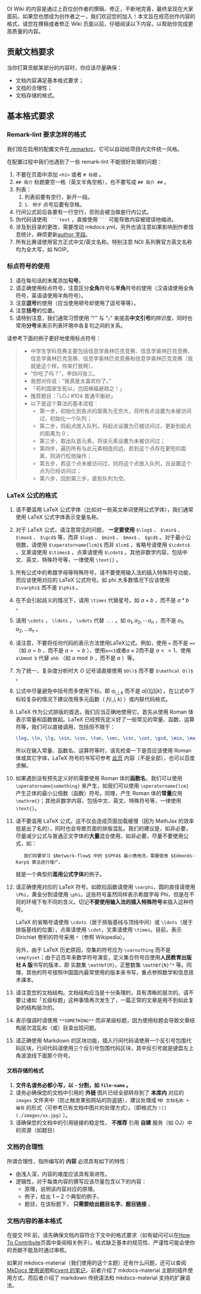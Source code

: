 OI Wiki 的内容是通过上百位创作者的撰稿、修正，不断地完善，最终呈现在大家面前。如果您也想成为创作者之一，我们欢迎您的加入！本文旨在规范创作内容的格式，请您在撰稿或者修正 Wiki 页面以前，仔细阅读以下内容，以帮助你完成更高质量的内容。

## 贡献文档要求

当你打算贡献某部分的内容时，你应该尽量确保：

- 文档内容满足基本格式要求；
- 文档的合理性；
- 文档存储的格式。

## 基本格式要求

### Remark-lint 要求怎样的格式

我们现在启用的配置文件在[.remarkrc](https://github.com/24OI/OI-wiki/blob/master/.remarkrc)，它可以自动给项目内文件统一风格。

在配置过程中我们也遇到了一些 remark-lint 不能很好处理的问题：

1. 不要在页面中添加 `<h1>` 或者 `# 标题` 。
2. `## 简介` 标题要空一格（英文半角空格），也不要写成 `## 简介 ##` 。
3. 列表：
   1. 列表前要有空行，新开一段。
   2. `1. 例子` 点号后要有空格。
4. 行间公式前后各要有一行空行，否则会被当做是行内公式。
5. 伪代码请使用 ```` ```text```` ，直接使用 ```` ``` ```` 可能导致内容被错误地缩进。
6. 涉及到目录的更改，需要改动 mkdocs.yml，另外也请注意如果影响到作者信息统计，麻烦更新[author 字段](https://oi-wiki.org/intro/faq/#_15)。
7. 所有比赛请使用官方正式中文/英文名称。特别注意 NOI 系列赛官方英文名称均为全大写，如 NOIP。

### 标点符号的使用

1. 请在每句话的末尾添加**句号**。
2. 请正确使用标点符号，注意区分**全角**符号与**半角**符号的使用（汉语请使用全角符号，英语请使用半角符号）。
3. 注意**逗号**的使用（应当使用顿号却使用了逗号等等）。
4. 注意**括号**的位置。
5. 请特别注意，我们通常习惯使用 “`「`” 与 “`」`” 来提高**中文引号**的辨识度，同时也常用**分号**来表示列表环境中各复句之间的关系。

请参考下面的例子更好地使用标点符号：

  > * 中学生学科竞赛主要包括信息学奥林匹克竞赛、信息学奥林匹克竞赛、信息学奥林匹克竞赛、信息学奥林匹克竞赛和信息学奥林匹克竞赛（我就是这个样，你来打我啊）。
  > * “你吃了吗？”，李四问张三。
  > * 我想对你说：“我真是太喜欢你了。”
  > * 「苟利国家生死以，岂因祸福避趋之！」
  > * 推荐题目：「LOJ #104 普通平衡树」
  > * 以下是这个算法的基本流程：
  >   - 第一步，初始化到各点的距离为无穷大，将所有点设置为未被访问过，初始化一个队列；
  >   - 第二步，将起点放入队列，将起点设置为已被访问过，更新到起点的距离为 $0$；
  >   - 第三步，取出队首元素，将该元素设置为未被访问过；
  >   - 第四步，遍历所有与此元素相连的边，若到这个点存在更短的距离，则进行松弛操作；
  >   - 第五步，若这个点未被访问过，则将这个点放入队列，且设置这个点为已经访问过；
  >   - 第六步，回到第三步，直到队列为空。

### LaTeX 公式的格式

1. 请不要滥用 LaTeX 公式字体（比如对一些英文单词使用公式字体），我们通常使用 LaTeX 公式字体表示变量名称。

2. 对于 LaTeX 公式，请注意常见的问题， **一定要使用**  `$\log$` 、 `$\min$` 、 `$\max$` 、 `$\gcd$` 等，而非 `$log$` 、 `$min$` 、 `$max$` 、 `$gcd$` 。对于最小公倍数，请使用 `$\operatorname{lcm}$` 而非 `$lcm$` ，省略号请使用 `$\cdots$` ，叉乘请使用 `$\times$` ，点乘请使用 `$\cdot$` 。其他非数学内容，包括中文、英文、特殊符号等，一律使用 `\text{}` 。

3. 所有公式中的希腊字母等特殊符号，请不要使用输入法的插入特殊符号功能，而应该使用对应的 LaTeX 公式符号。如 phi 大多数情况下应该使用 `$\varphi$` 而不是 `$\phi$` 。

4. 在不会引起歧义的情况下，请用 `\times` 代替星号。如 $a\times b$ ，而不是 $a\ast b$ 。

5. 请用 `\cdots` ， `\ldots` ， `\vdots` 代替 `...` 。如 $a_1,a_2,\cdots a_n$ ，而不是 $a_1,a_2,... a_n$ 。

6. 请注意，不要将任何代码的表示方法使用LaTeX公式。例如，使用 `=` 而不是 `==` （如 $a=b$ ，而不是 $a==b$ ）、使用`a<<1`或者$a\times 2$而不是 $a<<1$、使用 `a\bmod b` 代替 `a%b` （如 $a\bmod b$ ，而不是 $a%b$ ）等。

7. 为了统一，复杂度分析时大 $O$ 记号请直接使用 `$O()$` 而不要 `$\mathcal O()$` 。

8. 公式中尽量避免中括号而多使用下标。即 $a_{i,j,k}$ 而不是 $a[i][j][k]$ 。在公式中下标较复杂的情况下建议改用多元函数（ $f(i,j,k)$ ）或内联代码格式。

9. LaTeX 作为公式排版的首选，我们应当正确地使用它。首先从使用 Roman 体表示常量和函数做起。LaTeX 已经预先定义好了一些常见的常量、函数、运算符等，我们可以直接调用，包括但不限于：

   ```tex
   \log, \ln, \lg, \sin, \cos, \tan, \sec, \csc, \cot, \gcd, \min, \max, \exp, \inf, \mod, \bmod, \pmod
   ```
   所以在输入常量、函数名、运算符等时，请先检查一下是否应该使用 Roman 体或其它字体，LaTeX 符号的书写可参考 [此页](https://katex.org/docs/supported.html) 内容（不是全部），也可以百度求解。

10. 如果遇到没有预先定义好的需要使用 Roman 体的**函数名**，我们可以使用 `\operatorname{something}` 来产生，如我们可以使用 `\operatorname{lcm}` 产生正体的最小公倍数（函数）符号。同理，产生 Roman 体的**常量**应用 `\mathrm{}`；其他非数学内容，包括中文、英文、特殊符号等，一律使用 `\text{}`。

11. 请不要滥用 LaTeX 公式。这不仅会造成页面加载缓慢（因为 MathJax 的效率低是出了名的），同时也会导致页面的排版混乱。我们的建议是，如非必要，尽量减少公式与普通正文字体的**大量**混合使用，如非必要，尽量不要使用公式，如：

    ```
       我们将要学习 $Network-flow$ 中的 $SPFA$ 最小费用流，需要使用 $Edmonds-Karp$ 算法进行增广。
    ```

    就是一个典型的**滥用公式字体**的例子。

12. 请正确使用对应的 LaTeX 符号。如欧拉函数请使用 `\varphi`，圆的直径请使用 `\Phi`，黄金分割请使用 `\phi`。这些符号虽然同样表示希腊字母 Phi，但是在不同的环境下有不同的含义。切记**不要使用输入法的插入特殊符号**来插入这种符号。
   
    LaTeX 的省略号请使用 `\cdots`（居于排版基线与顶线中间）或 `\ldots`（居于排版基线的位置），点乘请使用 `\cdot`，叉乘请使用 `\times`。目前，表示 Dirichlet 卷积的符号采用 `*`（参照 Wikipedia）。
    
    另外，由于 LaTeX 历史原因，空集的符号应为 `\varnothing` 而不是 `\emptyset`；由于近百年来数学符号演变，定义集合符号应使用**人民教育出版社 A 版**书写的版本，即 实数集 `\mathbf{R}`，正整数集 `\mathbf{N}^*` 等。同理，其他的符号按照中国国内最常使用的版本来书写，重点参照数学和信息技术课本。

13. 请注意您的文档结构。文档结构应当是十分条理的，具有清晰的层次的。请不要让诸如「五级标题」这种事情再次发生了，一篇正常的文章是用不到如此复杂的结构层次的。

14. 表示强调时请使用 `**SOMETHING**` 而非某级标题，因为使用标题会导致文章结构层次混乱和（或）目录出现问题。

15. 请正确使用 Markdown 的区块功能，插入行间代码请使用一个反引号包围代码区块，行间代码请使用三个反引号包围代码区块，其中反引号就是键盘左上角波浪线下面那个符号。

#### 文档存储的格式

1. **文件名请务必都小写，以 `-` 分割，如 `file-name` 。** 
2. 请务必确保您的文档中引用的 **外链** 图片已经全部转存到了 **本库内** 对应的 `images` 文件夹中（防止触发某些网站的防盗链），建议处理成 `MD 文档名称 + 编号` 的形式（可参考已有文档中图片的处理方式）。（即格式为 `![](./images/xx.jpg)` ）。
3. 请确保您的文档中的引用链接的稳定性， **不推荐** 引用 **自建** 服务（如 OJ）中的资源（如题目）

### 文档的合理性

所谓合理性，指所编写的 **内容** 必须具有如下的特性：

- 由浅入深，内容的难度应该具有渐进性。
- 逻辑性，对于每类内容的撰写应该尽量包含以下的内容：
  - 原理，说明该内容对应的原理。
  - 例子，给出 1 ~ 2 个典型的例子。
  - 题目，在该标题下， **只需要给出题目名字、题目链接** 。

### 文档内容的基本格式

在提交 PR 前，请先确保文档内容符合下文中的格式要求（如有疑问可以在[How To Contribute](https://github.com/OI-wiki/OI-wiki/wiki/How-to-contribute)页面中查阅相关例子）。格式缺乏基本的规范性、严谨性可能会使你的贡献不能及时通过审核。

如果对 mkdocs-material（我们使用的这个主题）还有什么问题，还可以查阅[MkDocs 使用说明](https://github.com/ctf-wiki/ctf-wiki/wiki/Mkdocs-%E4%BD%BF%E7%94%A8%E8%AF%B4%E6%98%8E)和[cyent 的笔记](https://cyent.github.io/markdown-with-mkdocs-material/)，前者介绍了 mkdocs-material 主题的插件使用方式，而后者介绍了 markdown 传统语法和 mkdocs-material 支持的扩展语法。

